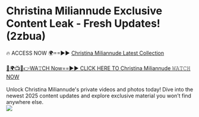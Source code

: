 # Christina Miliannude Exclusive Content Leak - Fresh Updates! (2zbua)

🔥 ACCESS NOW 🌍==►► <a href="https://tinyurl.com/yc657z5k" rel="nofollow">Christina Miliannude Latest Collection</a>
<br><br>
[🔴🌍📺📱👉WA𝚃CH Now==►► CLICK HERE TO Christina Miliannude 𝚆𝙰𝚃𝙲𝙷 NOW](https://tinyurl.com/yc657z5k)
<br><br>
Unlock Christina Miliannude's private videos and photos today! Dive into the newest 2025 content updates and explore exclusive material you won’t find anywhere else.
<br>
<a href="https://tinyurl.com/yc657z5k" rel="nofollow" data-target="animated-image.originalLink"><img src="https://camo.githubusercontent.com/8a4f000d20f83aca3bf7ec5f350d767afa0574a8a352519fd8cfa583a6f93a33/68747470733a2f2f692e696d6775722e636f6d2f644a486b345a712e676966" data-canonical-src="https://i.imgur.com/dJHk4Zq.gif" style="max-width: 100%; display: inline-block;" data-target="animated-image.originalImage"></a>
<br>
